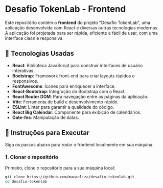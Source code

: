 # Desafio TokenLab - Frontend

Este repositório contém o **frontend** do projeto "Desafio TokenLab", uma aplicação desenvolvida com React e diversas outras tecnologias modernas. A aplicação foi projetada para ser rápida, eficiente e fácil de usar, com uma interface clean e responsiva.

## 🚀 Tecnologias Usadas

- **React**: Biblioteca JavaScript para construir interfaces de usuário interativas.
- **Bootstrap**: Framework front-end para criar layouts rápidos e responsivos.
- **FontAwesome**: Ícones para enriquecer a interface.
- **React-Bootstrap**: Integração do Bootstrap com o React.
- **React Router DOM**: Para navegação entre as páginas da aplicação.
- **Vite**: Ferramenta de build e desenvolvimento rápido.
- **ESLint**: Linter para garantir a qualidade do código.
- **React Big Calendar**: Componente para exibição de calendários.
- **Date-fns**: Manipulação de datas.

## 🔧 Instruções para Executar

Siga os passos abaixo para rodar o frontend localmente em sua máquina:

### 1. Clonar o repositório
Primeiro, clone o repositório para a sua máquina local:

```bash
git clone https://github.com/maraeliza/desafio-tokenlab.git
cd desafio-tokenlab
